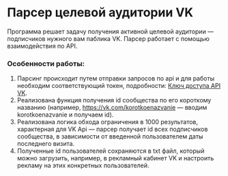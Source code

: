 # Парсер целевой аудитории VK

Программа решает задачу получения активной целевой аудитории — подписчиков нужного вам паблика VK. Парсер работает с помощью взаимодействия по API. 

### Особенности работы:

1. Парсинг происходит путем отправки запросов по api и для работы необходим соответствующий токен, подробности: [Ключ доступа API VK](https://dev.vk.com/api/access-token/getting-started). 
2. Реализована функция получения id сообщества по его короткому названию (например, https://vk.com/korotkoenazvanie — вводим korotkoenazvanie и получаем id).
3. Реализована логика обхода ограничения в 1000 результатов, характерная для VK Api — парсер получает id всех подписчиков сообщества, в зависимости от введенной пользователем даты последнего визита.
4. Полученные id пользователей сохраняются в txt файл, который можно загрузить, например, в рекламный кабинет VK и настроить рекламу на этих конкретных пользователей.

